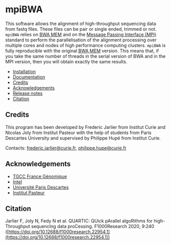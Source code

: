 # mpiBWA

This software allows the alignment of high-throughput sequencing data from fastq files. These files can be pair or single ended, trimmed or not.
`mpiBWA` relies on [BWA MEM](https://github.com/lh3/bwa) and on the [Message Passing Interface (MPI)](https://en.wikipedia.org/wiki/Message_Passing_Interface) standard to perform the parallelisation of the alignment processing over multiple cores and nodes of high performance computing clusters. `mpiBWA` is fully reproducible with the original [BWA MEM](https://github.com/lh3/bwa) version. This means that, if you take the same number of threads in the serial version of BWA and in the MPI version, then you will obtain exactly the same results.


* [Installation](docs/INSTALL.md)
* [Documentation](docs/README.md)
* [Credits](#credits)
* [Acknowledgements](#acknowledgements)
* [Release notes](CHANGELOG.md)
* [Citation](#citation)

## Credits

This program has been developed by Frederic Jarlier from Institut Curie and Nicolas Joly from Institut Pasteur with the help of students from Paris Descartes University and supervised by Philippe Hupé from Institut Curie.

Contacts: [frederic.jarlier@curie.fr](mailto:frederic.jarlier@curie.fr]), [philippe.hupe@curie.fr](mailto:frederic.jarlier@curie.fr])

## Acknowledgements

* [TGCC France Génomique](https://www.france-genomique.org/plateformes-et-equipements/plateforme-tgcc-arpajon/)
* [Intel](https://www.intel.fr/content/www/fr/fr/homepage.html)
* [Université Paris Descartes](https://u-paris.fr/en/498-2)
* [Institut Pasteur](https://www.pasteur.fr)

## Citation

Jarlier F, Joly N, Fedy N et al. QUARTIC: QUick pArallel algoRithms for high-Throughput sequencIng data proCessing. F1000Research 2020, 9:240 ([https://doi.org/10.12688/f1000research.22954.1](https://doi.org/10.12688/f1000research.22954.1))

